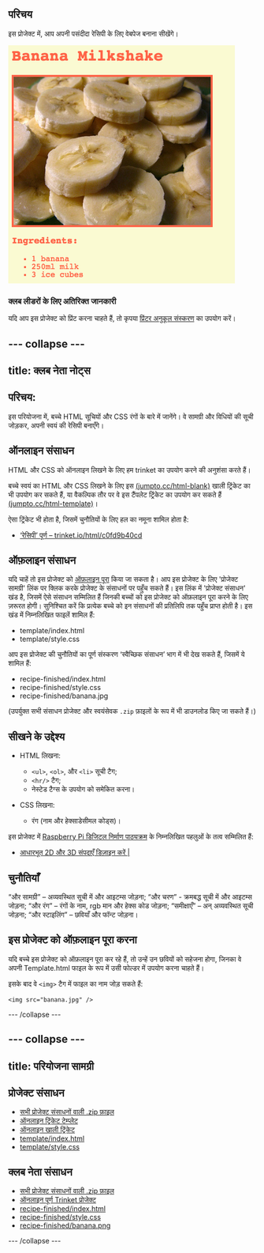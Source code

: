 ## परिचय

इस प्रोजेक्ट में, आप अपनी पसंदीदा रेसिपी के लिए वेबपेज बनाना सीखेंगे।

![screenshot](images/recipe-final.png)

### क्लब लीडरों के लिए अतिरिक्त जानकारी

यदि आप इस प्रोजेक्ट को प्रिंट करना चाहते हैं, तो कृपया [प्रिंटर अनुकूल संस्करण](https://projects.raspberrypi.org/en/projects/recipe/print) का उपयोग करें।

## \--- collapse \---

## title: क्लब नेता नोट्स

## परिचय:

इस परियोजना में, बच्चे HTML सूचियों और CSS रंगों के बारे में जानेंगे। वे सामग्री और विधियों की सूची जोड़कर, अपनी स्वयं की रेसिपी बनाएँगे।

## ऑनलाइन संसाधन

HTML और CSS को ऑनलाइन लिखने के लिए हम trinket का उपयोग करने की अनुशंसा करते हैं।

बच्चे स्वयं का HTML और CSS लिखने के लिए इस [(jumpto.cc/html-blank)](http://jumpto.cc/html-blank) खाली ट्रिंकेट का भी उपयोग कर सकते हैं, या वैकल्पिक तौर पर वे इस टैंपलेट ट्रिंकेट का उपयोग कर सकते हैं [(jumpto.cc/html-template)](http://jumpto.cc/html-template)।

ऐसा ट्रिंकेट भी होता है, जिसमें चुनौतियों के लिए हल का नमूना शामिल होता है:

+ [‘रेसिपी’ पूर्ण – trinket.io/html/c0fd9b40cd](https://trinket.io/html/c0fd9b40cd)

## ऑफ़लाइन संसाधन

यदि चाहें तो इस प्रोजेक्ट को [ऑफ़लाइन पूरा](https://www.codeclubprojects.org/en-GB/resources/webdev-working-offline/) किया जा सकता है। आप इस प्रोजेक्ट के लिए 'प्रोजेक्ट सामग्री' लिंक पर क्लिक करके प्रोजेक्ट के संसाधनों पर पहुँच सकते हैं। इस लिंक में 'प्रोजेक्ट संसाधन' खंड है, जिसमें ऐसे संसाधन सम्मिलित हैं जिनकी बच्चों को इस प्रोजेक्ट को ऑफ़लाइन पूरा करने के लिए ज़रूरत होगी। सुनिश्चित करें कि प्रत्येक बच्चे को इन संसाधनों की प्रतिलिपि तक पहुँच प्राप्त होती है। इस खंड में निम्नलिखित फाइलें शामिल हैं:

+ template/index.html
+ template/style.css

आप इस प्रोजेक्ट की चुनौतियों का पूर्ण संस्करण ‘स्वैच्छिक संसाधन’ भाग में भी देख सकते हैं, जिसमें ये शामिल हैं:

+ recipe-finished/index.html
+ recipe-finished/style.css
+ recipe-finished/banana.jpg

(उपर्युक्त सभी संसाधन प्रोजेक्ट और स्वयंसेवक `.zip` फ़ाइलों के रूप में भी डाउनलोड किए जा सकते हैं।)

## सीखने के उद्देश्य

+ HTML लिखना:
    
    + `<ul>`, `<ol>`, और `<li>` सूची टैग;
    + `<hr/>` टैग;
    + नेस्टेड टैग्स के उपयोग को समेकित करना।

+ CSS लिखना:
    
    + रंग (नाम और हेक्साडेसीमल कोड्स)।

इस प्रोजेक्ट में [Raspberry Pi डिजिटल निर्माण पाठ्यक्रम](http://rpf.io/curriculum) के निम्नलिखित पहलुओं के तत्व सम्मिलित हैं:

+ [आधारभूत 2D और 3D संपदाएँ डिज़ाइन करें |](https://www.raspberrypi.org/curriculum/design/creator)

## चुनौतियाँ

“और सामग्री” – अव्यवस्थित सूची में और आइटम्स जोड़ना; “और चरण” - क्रमबद्ध सूची में और आइटम्स जोड़ना; “और रंग” – रंगों के नाम, rgb मान और हेक्स कोड जोड़ना; “समीक्षाएँ” – अन् अव्यवस्थित सूची जोड़ना; “और स्टाइलिंग” – छवियाँ और फॉन्ट जोड़ना।

## इस प्रोजेक्ट को ऑफ़लाइन पूरा करना

यदि बच्चे इस प्रोजेक्ट को ऑफ़लाइन पूरा कर रहे हैं, तो उन्हें उन छवियों को सहेजना होगा, जिनका वे अपनी Template.html फाइल के रूप में उसी फोल्डर में उपयोग करना चाहते हैं।

इसके बाद वे `<img>` टैग में फाइल का नाम जोड़ सकते हैं:

    <img src="banana.jpg" />
    

\--- /collapse \---

## \--- collapse \---

## title: परियोजना सामग्री

## प्रोजेक्ट संसाधन

+ [सभी प्रोजेक्ट संसाधनों वाली .zip फ़ाइल](resources/recipe-project-resources.zip)
+ [ऑनलाइन ट्रिंकेट टेम्प्लेट](http://jumpto.cc/trinket-template)
+ [ऑनलाइन खाली ट्रिंकेट](http://jumpto.cc/trinket-blank)
+ [template/index.html](resources/template-index.html)
+ [template/style.css](resources/template-style.css)

## क्लब नेता संसाधन

+ [सभी प्रोजेक्ट संसाधनों वाली .zip फ़ाइल](resources/recipe-volunteer-resources.zip)
+ [ऑनलाइन पूर्ण Trinket प्रोजेक्ट](https://trinket.io/html/c0fd9b40cd)
+ [recipe-finished/index.html](resources/recipe-finished-index.html)
+ [recipe-finished/style.css](resources/recipe-finished-style.css)
+ [recipe-finished/banana.png](resources/recipe-finished-banana.png)

\--- /collapse \---